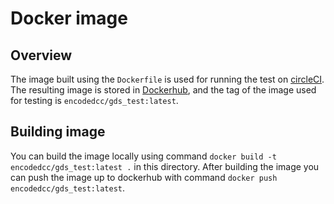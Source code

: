 # Docker image

## Overview

The image built using the `Dockerfile` is used for running the test on [circleCI](https://www.circleci.com). The resulting image is stored in [Dockerhub](https://hub.docker.com/), and the tag of the image used for testing is `encodedcc/gds_test:latest`.

## Building image

You can build the image locally using command `docker build -t encodedcc/gds_test:latest .` in this directory. After building the image you can push the image up to dockerhub with command `docker push encodedcc/gds_test:latest`. 
